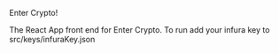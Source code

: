 Enter Crypto!

The React App front end for Enter Crypto. To run add your infura key to src/keys/infuraKey.json